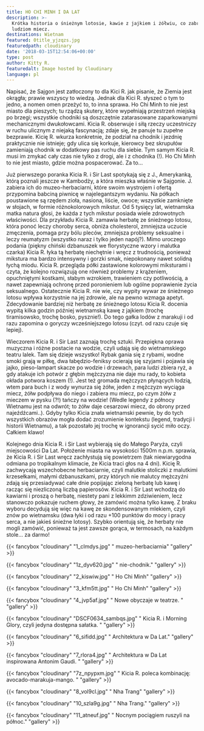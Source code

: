```yaml
---
title: HO CHI MINH I DA LAT
description: >-
  Krótka historia o śnieżnym lotosie, kawie z jajkiem i żółwiu, co zabrał
  ludziom miecz.
destinations: Wietnam
featured: 0title_yjzqzs.jpg
featuredpath: cloudinary
date: '2018-03-15T12:54:06+00:00'
type: post
author: Kitty R.
featuredalt: Image hosted by Cloudinary
language: pl
---
```

Napisać, że Sajgon jest zatłoczony to dla Kici R. jak pisanie, że Ziemia jest okrągła; prawie wszyscy to wiedzą. Jednak dla Kici R. słyszeć o tym to jedno, a nomen omen przeżyć to, to inna sprawa. Ho Chi Minh to nie jest miasto dla pieszych; tu rządzą skutery, które wypełniają przestrzeń miejską po brzegi; wszystkie chodniki są doszczętnie zatarasowane zaparkowanymi mechanicznymi dwukołowcami. Kicia R. obserwuje i siłą rzeczy uczestniczy w ruchu ulicznym z niejaką fascynacją; zdaje się, że panuje tu zupełne bezprawie. Kicię R. wkurza konkretnie, że podział na chodnik i jezdnię praktycznie nie istnieje; gdy ulica się korkuje, kierowcy bez skrupułów zamieniają chodnik w dodatkowy pas ruchu dla siebie. Tym samym Kicia R. musi im zmykać cały czas nie tylko z drogi, ale i z chodnika (!). Ho Chi Minh to nie jest miasto, gdzie można pospacerować. Za to...

Już pierwszego poranka Kicia R. i Sir Last spotykają się z J., Amerykanką, którą poznali jeszcze w Kambodży, a która mieszka właśnie w Sajgonie. J. zabiera ich do muzeo-herbaciarni, które swoim wystrojem i ofertą przypomina babciną piwnicę w najelegantszym wydaniu. Na półkach poustawione są rzędem zioła, nasiona, liście, owoce; wszystkie zamknięte w słojach, w formie różnokolorowych mikstur. Od 5 tysięcy lat, wietnamska matka natura głosi, że każda z tych mikstur posiada wiele zdrowotnych właściwości. Dla przykładu Kicia R. zamawia herbatę ze śnieżnego lotosu, która ponoć leczy choroby serca, obniża cholesterol, zmniejsza uczucie zmęczenia, pomaga przy bólu pleców, zmniejsza problemy seksualne i leczy reumatyzm (wszystko naraz i tylko jeden napój?). Mimo uroczego podania (piękny chiński dzbanuszek we florystyczne wzory i malutka czarka) Kicia R. łyka tą herbatę niechętnie i wręcz z trudnością, ponieważ mikstura ma bardzo intensywny i gorzki smak, niepokonany nawet solidną łychą miodu.  Kicia R. przegląda półki zastawione kolorowymi miksturami i czyta, że kolejno rozwiązują one również problemy z krążeniem, opuchniętymi kostkami, słabym wzrokiem, trawieniem czy potliwością, a nawet zapewniają ochronę przed poronieniem lub ogólne poprawienie życia seksualnego. Ostatecznie Kicia R. nie wie, czy wypity wywar ze śnieżnego lotosu wpływa korzystnie na jej zdrowie, ale na pewno wzmaga apetyt. Zdecydowanie bardziej niż herbatę ze śnieżnego lotosu Kicia R. docenia wypitą kilka godzin później wietnamską kawę z jajkiem (trochę tiramisowsko, trochę bosko, pysznie!). Do tego gałka lodów z marakuji i od razu zapomina o goryczy wcześniejszego lotosu (czyt. od razu czuje się lepiej). 

Wieczorem Kicia R. i Sir Last zaznają trochę sztuki. Przepiękna oprawa muzyczna i różne postacie na wodzie, czyli udają się do wietnamskiego teatru lalek. Tam się dzieje wszystko! Rybak gania się z rybami, wodne smoki grają w piłkę, dwa łabędzio-feniksy ocierają się szyjami i pojawia się jajko, pieso-lampart skacze po wodzie i drzewach, para ludzi zbiera ryż, a gdy atakuje ich potwór z głębin mężczyzna nie daje mu rady, to kobieta okłada potwora koszem (!). Jest też gromada mężczyzn płynących łodzią, wtem para buch i z wody wynurza się żółw, jeden z mężczyzn wyciąga miecz, żółw podpływa do niego i zabiera mu miecz, po czym żółw z mieczem w pysku (?!) tańczy na wodzie! (Wedle legendy z północy Wietnamu jest na odwrót; to żółw daje cesarzowi miecz, do obrony przed najeźdźcami..). Gdyby tylko Kicia znała wietnamski pewnie, by do tych wszystkich obrazów mogła dodać zrozumienie kontekstu (legend, tradycji i historii Wietnamu), a tak pozostało jej trochę w ignorancji sycić miło oczy. Całkiem klawo!

Kolejnego dnia Kicia R. i Sir Last wybierają się do Małego Paryża, czyli miejscowości Da Lat. Położenie miasta na wysokości 1500m n.p.m. sprawia, że Kicia R. i Sir Last wręcz zachłystują się powietrzem (tak niewiarygodna odmiana po tropikalnym klimacie, że Kicia traci głos na 4 dni). Kicię R. zachwycają wszechobecne herbaciarnie, czyli malutkie stoliczki z malutkimi krzesełkami, małymi dzbanuszkami, przy których nie malutcy mężczyźni zdają się przesiadywać całe dnie popijając zieloną herbatę lub kawę i racząc się niezliczoną liczbą papierosów. Kicia R. i Sir Last wchodzą do kawiarni i proszą o herbatę, niestety pani z lekkimm zdziwieniem, lecz stanowczo pokazuje ruchem głowy, że zamówić można tylko kawę. Z braku wyboru decydują się więc na kawę ze skondensowanym mlekiem, czyli znów po wietnamsku (dwa łyki i od razu +100 punktów do mocy i pracy serca, a nie jakieś śnieżne lotosy). Szybko orientują się, że herbaty nie mogli zamówić, ponieważ ta jest zawsze  gorąca, w termosach, na każdym stole... za darmo!

{{< fancybox "cloudinary" "1_clmdys.jpg" "  muzeo-herbaciarnia" "gallery" >}}

{{< fancybox "cloudinary" "1z_dyv620.jpg" " nie-chodnik." "gallery" >}}

{{< fancybox "cloudinary" "2_kiswiw.jpg" " Ho Chi Minh" "gallery" >}}

{{< fancybox "cloudinary" "3_kfm5tt.jpg" " Ho Chi Minh" "gallery" >}}

{{< fancybox "cloudinary" "4_jvp5af.jpg" " Nowe obyczaje w teatrze. " "gallery" >}}

{{< fancybox "cloudinary" "DSCF0634_sambqs.jpg" " Kicia R. i Morning Glory, czyli jedyna dostępna sałatka. " "gallery" >}}

{{< fancybox "cloudinary" "6_sifidd.jpg" " Architektura w Da Lat." "gallery" >}}

{{< fancybox "cloudinary" "7_rlora4.jpg" " Architektura w Da Lat inspirowana Antonim Gaudi. " "gallery" >}}

{{< fancybox "cloudinary" "7z_npypxm.jpg" " Kicia R. poleca kombinację: avocado-marakuja-mango. " "gallery" >}}

{{< fancybox "cloudinary" "8_vol9cl.jpg" " Nha Trang" "gallery" >}}

{{< fancybox "cloudinary" "10_szla9g.jpg" " Nha Trang." "gallery" >}}

{{< fancybox "cloudinary" "11_atneuf.jpg" " Nocnym pociągiem ruszyli na północ." "gallery" >}}
